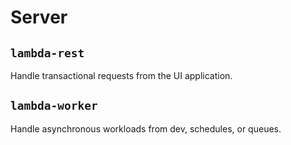 # Server

## `lambda-rest`
Handle transactional requests from the UI application. 

## `lambda-worker`
Handle asynchronous workloads from dev, schedules, or queues.